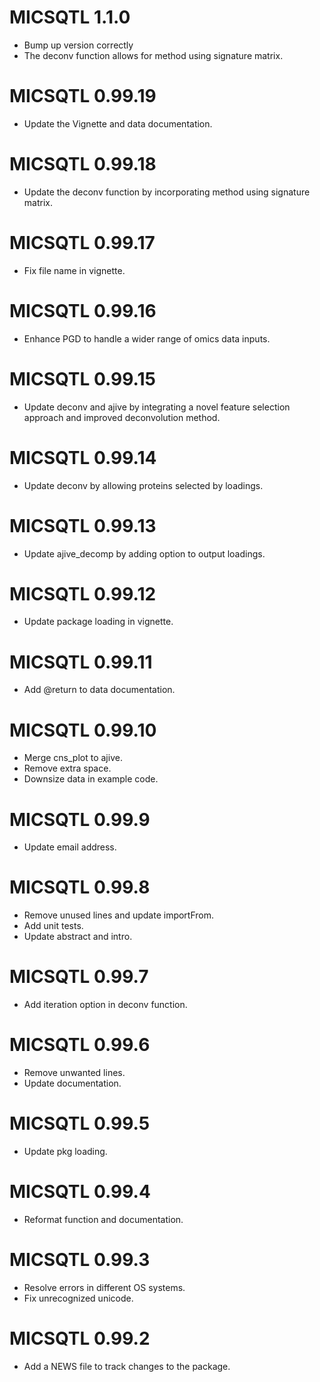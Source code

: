 # MICSQTL 1.1.0
- Bump up version correctly
- The deconv function allows for method using signature matrix.

# MICSQTL 0.99.19
- Update the Vignette and data documentation.

# MICSQTL 0.99.18
- Update the deconv function by incorporating method using signature matrix.

# MICSQTL 0.99.17
- Fix file name in vignette.

# MICSQTL 0.99.16
- Enhance PGD to handle a wider range of omics data inputs.

# MICSQTL 0.99.15
- Update deconv and ajive by integrating a novel feature selection approach 
and improved deconvolution method.

# MICSQTL 0.99.14
- Update deconv by allowing proteins selected by loadings.

# MICSQTL 0.99.13
- Update ajive_decomp by adding option to output loadings.

# MICSQTL 0.99.12
- Update package loading in vignette.

# MICSQTL 0.99.11
- Add @return to data documentation.

# MICSQTL 0.99.10
- Merge cns_plot to ajive.
- Remove extra space.
- Downsize data in example code.

# MICSQTL 0.99.9
- Update email address.

# MICSQTL 0.99.8
- Remove unused lines and update importFrom.
- Add unit tests.
- Update abstract and intro.

# MICSQTL 0.99.7
- Add iteration option in deconv function.

# MICSQTL 0.99.6
- Remove unwanted lines.
- Update documentation.

# MICSQTL 0.99.5
- Update pkg loading.

# MICSQTL 0.99.4
- Reformat function and documentation.

# MICSQTL 0.99.3
- Resolve errors in different OS systems.
- Fix unrecognized unicode.

# MICSQTL 0.99.2
- Add a NEWS file to track changes to the package.

